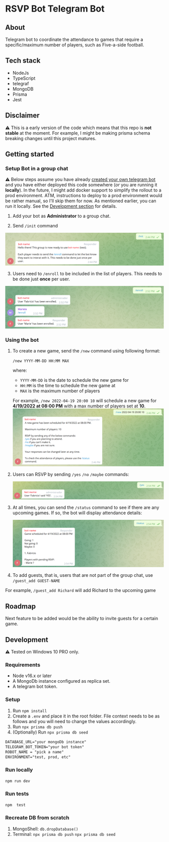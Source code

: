 # RSVP Bot Telegram Bot

## About

Telegram bot to coordinate the attendance to games that require a specific/maximum number of players, such as Five-a-side football.
## Tech stack

- NodeJs
- TypeScript
- telegraf
- MongoDB
- Prisma
- Jest

## Disclaimer

⚠ This is a early version of the code which means that this repo is **not stable** at the moment. For example, I might be making prisma schema breaking changes until this project matures. 

## Getting started
### Setup Bot in a group chat

⚠ Below steps assume you have already [created your own telegram bot](https://core.telegram.org/bots#3-how-do-i-create-a-bot) and you have either deployed this code somewhere (*or* you are running it **locally**). In the future, I might add docker support to simplify the rollout to a prod environment. ATM, instructions to deploy to a prod environment would be rather manual, so I'll skip them for now. As mentioned earlier, you can run it locally. See the [Development section](#Development) for details.

1. Add your bot as **Administrator** to a group chat.

2. Send `/init` command

![Screenshot of Sending /init command.](/assets/01-Init.png "Sending /init command")

3. Users need to `/enroll` to be included in the list of players. This needs to be done just **once** per user.

![Screenshot of Sending /enroll command.](/assets/02-Enroll.png "Sending /enroll command")

### Using the bot 

1. To create a new game, send the `/new` command using following format: 
    
    `/new YYYY-MM-DD HH:MM MAX`

    where:
    - `YYYY-MM-DD` is the date to schedule the new game for
    - `HH:MM` is the time to schedule the new game at
    - `MAX` is the maximum number of players
    
    For example, `/new 2022-04-19 20:00 10` will schedule a new game for **4/19/2022 at 08:00 PM** with a max number of players set at **10**.
    ![Screenshot of Sending /new command.](/assets/03-NewGame.png "Sending /new command")

2. Users can RSVP by sending `/yes` `/no` `/maybe` commands:

    ![Screenshot of Sending /yes command.](/assets/04-RSVP.png "Sending /yes command")

3. At all times, you can send the `/status` command to see if there are any upcoming games. If so, the bot will display attendance details:

    ![Screenshot of Sending /status command.](/assets/05-Status.png "Sending /status command")

4. To add guests, that is, users that are not part of the group chat, use `/guest_add GUEST-NAME`

 For example, `/guest_add Richard` will add Richard to the upcoming game

## Roadmap

Next feature to be added would be the ability to invite guests for a certain game.

## Development

⚠ Tested on Windows 10 PRO only.

### Requirements

- Node v16.x or later
- A MongoDb instance configured as replica set.
- A telegram bot token.

### Setup

1. Run `npm install`
2. Create a `.env` and place it in the root folder. File context needs to be as follows and you will need to change the values accordingly.
3. Run `npx prisma db push`
4. (Optionally) Run `npx prisma db seed`
```
DATABASE_URL="your mongoDb instance"
TELEGRAM_BOT_TOKEN="your bot token"             
ROBOT_NAME = "pick a name"
ENVIRONMENT="test, prod, etc"
```
### Run locally

`npm run dev`

### Run tests

`npm  test`

### Recreate DB from scratch

1. MongoShell: `db.dropDatabase()`
2. Terminal:
    `npx prisma db push`
    `npx prisma db seed`

